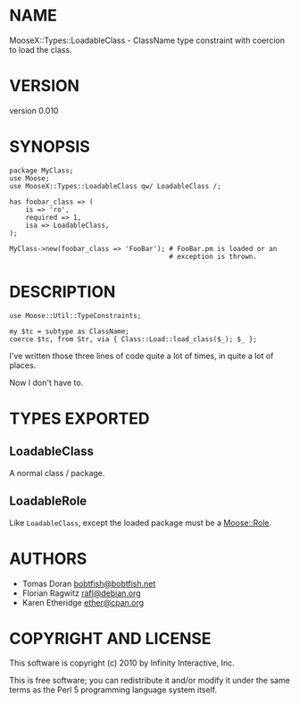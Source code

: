 # NAME

MooseX::Types::LoadableClass - ClassName type constraint with coercion to load the class.

# VERSION

version 0.010

# SYNOPSIS

    package MyClass;
    use Moose;
    use MooseX::Types::LoadableClass qw/ LoadableClass /;

    has foobar_class => (
        is => 'ro',
        required => 1,
        isa => LoadableClass,
    );

    MyClass->new(foobar_class => 'FooBar'); # FooBar.pm is loaded or an
                                            # exception is thrown.

# DESCRIPTION

    use Moose::Util::TypeConstraints;

    my $tc = subtype as ClassName;
    coerce $tc, from Str, via { Class::Load::load_class($_); $_ };

I've written those three lines of code quite a lot of times, in quite
a lot of places.

Now I don't have to.

# TYPES EXPORTED

## LoadableClass

A normal class / package.

## LoadableRole

Like `LoadableClass`, except the loaded package must be a [Moose::Role](http://search.cpan.org/perldoc?Moose::Role).

# AUTHORS

- Tomas Doran <bobtfish@bobtfish.net>
- Florian Ragwitz <rafl@debian.org>
- Karen Etheridge <ether@cpan.org>

# COPYRIGHT AND LICENSE

This software is copyright (c) 2010 by Infinity Interactive, Inc.

This is free software; you can redistribute it and/or modify it under
the same terms as the Perl 5 programming language system itself.
